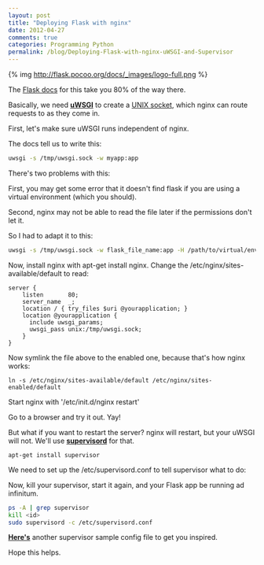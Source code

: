 ```yaml
---
layout: post
title: "Deploying Flask with nginx"
date: 2012-04-27
comments: true
categories: Programming Python
permalink: /blog/Deploying-Flask-with-nginx-uWSGI-and-Supervisor
---
```


{% img http://flask.pocoo.org/docs/_images/logo-full.png %}

The [Flask docs](http://flask.pocoo.org/docs/deploying/uwsgi/) for this take you 80% of the way there.

Basically, we need **[uWSGI](http://projects.unbit.it/uwsgi/)** to create a [UNIX socket](http://en.wikipedia.org/wiki/Unix_domain_socket), which nginx can route requests to as they come in. 

First, let's make sure uWSGI runs independent of nginx.

The docs tell us to write this:

```bash
uwsgi -s /tmp/uwsgi.sock -w myapp:app
```

There's two problems with this: 

First, you may get some error that it doesn't find flask if you are using a virtual environment (which you should). 

Second, nginx may not be able to read the file later if the permissions don't let it.

So I had to adapt it to this:

```bash
uwsgi -s /tmp/uwsgi.sock -w flask_file_name:app -H /path/to/virtual/env --chmod-socket=666
```

Now, install nginx with apt-get install nginx. Change the /etc/nginx/sites-available/default to read:

```
server {
    listen       80;
    server_name  _;
    location / { try_files $uri @yourapplication; }
    location @yourapplication {
      include uwsgi_params;
      uwsgi_pass unix:/tmp/uwsgi.sock;
    }
}
```

Now symlink the file above to the enabled one, because that's how nginx works:

```
ln -s /etc/nginx/sites-available/default /etc/nginx/sites-enabled/default
```

Start nginx with '/etc/init.d/nginx restart'

Go to a browser and try it out. Yay!

But what if you want to restart the server? nginx will restart, but your uWSGI will not. We'll use **[supervisord](http://readthedocs.org/docs/supervisord/en/latest/index.html)** for that.

```
apt-get install supervisor
```

We need to set up the /etc/supervisord.conf to tell supervisor what to do:

<script src="https://gist.github.com/2510028.js?file=gistfile1.cfg"></script>

Now, kill your supervisor, start it again, and your Flask app be running ad infinitum.

```bash
ps -A | grep supervisor
kill <id>
sudo supervisord -c /etc/supervisord.conf
```

**[Here's](https://gist.github.com/760606)** another supervisor sample config file to get you inspired.

Hope this helps.
